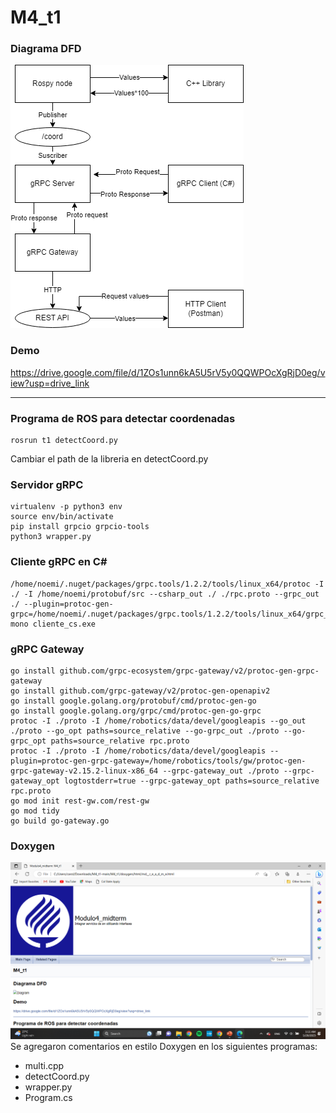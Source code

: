 # M4_t1

### Diagrama DFD
![Diagram](diagramas/DFD_Tarea_Interfases.drawio.png)

### Demo
https://drive.google.com/file/d/1ZOs1unn6kA5U5rV5y0QQWPOcXgRjD0eg/view?usp=drive_link

---
### Programa de ROS para detectar coordenadas
```
rosrun t1 detectCoord.py
```
Cambiar el path de la libreria en detectCoord.py

### Servidor gRPC
```
virtualenv -p python3 env
source env/bin/activate
pip install grpcio grpcio-tools
python3 wrapper.py
```

### Cliente gRPC en C#
```
/home/noemi/.nuget/packages/grpc.tools/1.2.2/tools/linux_x64/protoc -I ./ -I /home/noemi/protobuf/src --csharp_out ./ ./rpc.proto --grpc_out ./ --plugin=protoc-gen-grpc=/home/noemi/.nuget/packages/grpc.tools/1.2.2/tools/linux_x64/grpc_csharp_plugin
mono cliente_cs.exe
```

### gRPC Gateway
```
go install github.com/grpc-ecosystem/grpc-gateway/v2/protoc-gen-grpc-gateway
go install github.com/grpc-gateway/v2/protoc-gen-openapiv2
go install google.golang.org/protobuf/cmd/protoc-gen-go
go install google.golang.org/grpc/cmd/protoc-gen-go-grpc
protoc -I ./proto -I /home/robotics/data/devel/googleapis --go_out ./proto --go_opt paths=source_relative --go-grpc_out ./proto --go-grpc_opt paths=source_relative rpc.proto
protoc -I ./proto -I /home/robotics/data/devel/googleapis --plugin=protoc-gen-grpc-gateway=/home/robotics/tools/gw/protoc-gen-grpc-gateway-v2.15.2-linux-x86_64 --grpc-gateway_out ./proto --grpc-gateway_opt logtostderr=true --grpc-gateway_opt paths=source_relative rpc.proto
go mod init rest-gw.com/rest-gw
go mod tidy
go build go-gateway.go
```

### Doxygen
![Diagram](diagramas/dox_m4.png)
Se agregaron comentarios en estilo Doxygen en los siguientes programas:
* multi.cpp
* detectCoord.py
* wrapper.py
* Program.cs
